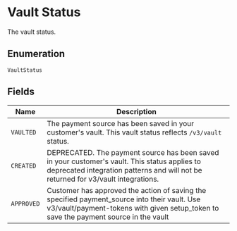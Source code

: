 
# Vault Status

The vault status.

## Enumeration

`VaultStatus`

## Fields

| Name | Description |
|  --- | --- |
| `VAULTED` | The payment source has been saved in your customer's vault. This vault status reflects `/v3/vault` status. |
| `CREATED` | DEPRECATED. The payment source has been saved in your customer's vault. This status applies to deprecated integration patterns and will not be returned for v3/vault integrations. |
| `APPROVED` | Customer has approved the action of saving the specified payment_source into their vault. Use v3/vault/payment-tokens with given setup_token to save the payment source in the vault |

